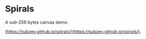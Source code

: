 # Spirals

A sub-256 bytes canvas demo.

[https://subzey.github.io/spirals/](https://subzey.github.io/spirals/).